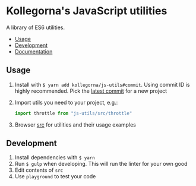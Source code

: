 # Kollegorna's JavaScript utilities

A library of ES6 utilities.

- [Usage](#usage)
- [Development](#development)
- [Documentation](#documentation)

## Usage

1. Install with `$ yarn add kollegorna/js-utils#commit`. Using commit ID is highly recommended. Pick the [latest commit](https://github.com/kollegorna/js-utils/commits/master) for a new project
2. Import utils you need to your project, e.g.:

    ```js
    import throttle from "js-utils/src/throttle"
    ```

3. Browser [src](https://github.com/kollegorna/js-utils/tree/master/playground) for utilities and their usage examples

## Development

1. Install dependencies with `$ yarn`
2. Run `$ gulp` when developing. This will run the linter for your own good
3. Edit contents of `src`
4. Use `playground` to test your code
